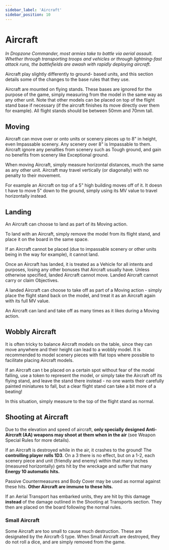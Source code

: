 ```yaml
---
sidebar_label: 'Aircraft'
sidebar_position: 10
---
```


# Aircraft

_In Dropzone Commander, most armies take to battle via aerial assault. Whether through transporting troops and vehicles or through lightning-fast attack runs, the battlefields are awash with rapidly deploying aircraft._

Aircraft play slightly differently to ground- based units, and this section details some of the changes to the base rules that they use.

Aircraft are mounted on flying stands. These bases are ignored for the purpose of the game, simply measuring from the model in the same way as any other unit. Note that other models can be placed on top of the flight stand base if necessary (if the aircraft finishes its move directly over them for example). All flight stands should be between 50mm and 70mm tall.

## Moving

Aircraft can move over or onto units or scenery pieces up to 8" in height, even Impassable scenery. Any scenery over 8" is Impassable to them. Aircraft ignore any penalties from scenery such as Tough ground, and gain no benefits from scenery like Exceptional ground.

When moving Aircraft, simply measure horizontal distances, much the same as any other unit. Aircraft may travel vertically (or diagonally) with no penalty to their movement.

For example an Aircraft on top of a 5" high building moves off of it. It doesn t have to move 5" down to the ground, simply using its MV value to travel horizontally instead.

## Landing

An Aircraft can choose to land as part of its Moving action.

To land with an Aircraft, simply remove the model from its flight stand, and place it on the board in the same space.

If an Aircraft cannot be placed (due to impassable scenery or other units being in the way for example), it cannot land.

Once an Aircraft has landed, it is treated as a Vehicle for all intents and purposes, losing any other bonuses that Aircraft usually have. Unless otherwise specified, landed Aircraft cannot move. Landed Aircraft cannot carry or claim Objectives.

A landed Aircraft can choose to take off as part of a Moving action - simply place the flight stand back on the model, and treat it as an Aircraft again with its full MV value.

An Aircraft can land and take off as many times as it likes during a Moving action.

## Wobbly Aircraft

It is often tricky to balance Aircraft models on the table, since they can move anywhere and their height can lead to a wobbly model. It is recommended to model scenery pieces with flat tops where possible to facilitate placing Aircraft models.

If an Aircraft can t be placed on a certain spot without fear of the model falling, use a token to represent the model, or simply take the Aircraft off its flying stand, and leave the stand there instead - no one wants their carefully painted miniatures to fall, but a clear flight stand can take a bit more of a beating!

In this situation, simply measure to the top of the flight stand as normal.

## Shooting at Aircraft

Due to the elevation and speed of aircraft, **only specially designed Anti-Aircraft (AA) weapons may shoot at them when in the air** (see Weapon Special Rules for more details).

If an Aircraft is destroyed while in the air, it crashes to the ground! The **controlling player rolls 1D3**. On a 3 there is no effect, but on a 1-2, each scenery piece and unit (friendly and enemy) within that many inches (measured horizontally) gets hit by the wreckage and suffer that many **Energy 10 automatic hits.**

Passive Countermeasures and Body Cover may be used as normal against these hits. **Other Aircraft are immune to these hits.**

If an Aerial Transport has embarked units, they are hit by this damage **instead** of the damage outlined in the Shooting at Transports section. They then are placed on the board following the normal rules.

### Small Aircraft

Some Aircraft are too small to cause much destruction. These are designated by the Aircraft-S type. When Small Aircraft are destroyed, they do not roll a dice, and are simply removed from the game.
